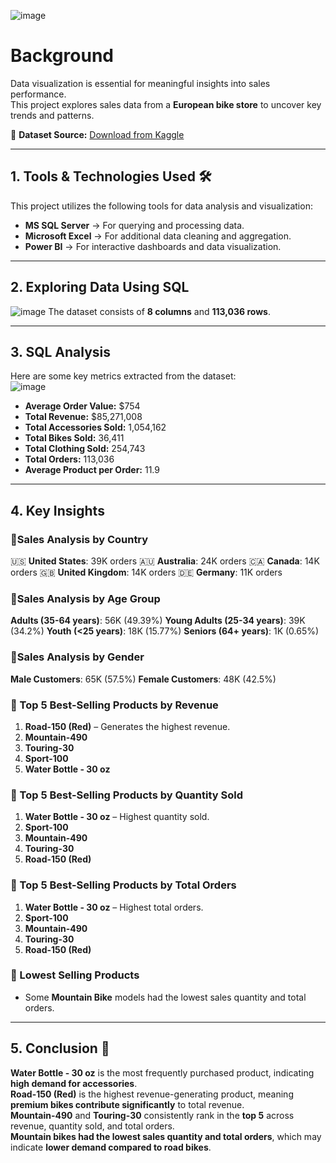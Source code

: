 ![image](https://github.com/user-attachments/assets/79e32e69-8782-42e1-ac5e-b3c968d5bc78)


# Background  
Data visualization is essential for meaningful insights into sales performance.  
This project explores sales data from a **European bike store** to uncover key trends and patterns.  

📌 **Dataset Source:** [Download from Kaggle](#)  

---

## 1. Tools & Technologies Used 🛠️  
This project utilizes the following tools for data analysis and visualization:  

- **MS SQL Server** → For querying and processing data.  
- **Microsoft Excel** → For additional data cleaning and aggregation.  
- **Power BI** → For interactive dashboards and data visualization.  

---

## 2. Exploring Data Using SQL  
![image](https://github.com/user-attachments/assets/4ace3351-80c5-4797-b43e-62e0bfedb0ff)
The dataset consists of **8 columns** and **113,036 rows**.  

---

## 3. SQL Analysis  
Here are some key metrics extracted from the dataset:  
![image](https://github.com/user-attachments/assets/e8104d3d-5e16-4c3c-be14-117e1781c078)

- **Average Order Value:** $754  
- **Total Revenue:** $85,271,008  
- **Total Accessories Sold:** 1,054,162  
- **Total Bikes Sold:** 36,411  
- **Total Clothing Sold:** 254,743  
- **Total Orders:** 113,036  
- **Average Product per Order:** 11.9  

---

## 4. Key Insights  

### 🔹Sales Analysis by Country
🇺🇸 **United States**: 39K orders
🇦🇺 **Australia**: 24K orders
🇨🇦 **Canada**: 14K orders
🇬🇧 **United Kingdom**: 14K orders
🇩🇪 **Germany**: 11K orders

### 🔹Sales Analysis by Age Group
**Adults (35-64 years)**: 56K (49.39%)
**Young Adults (25-34 years)**: 39K (34.2%)
**Youth (<25 years)**: 18K (15.77%)
**Seniors (64+ years)**: 1K (0.65%)

### 🔹Sales Analysis by Gender
**Male Customers**: 65K (57.5%)
**Female Customers**: 48K (42.5%)

### 🔹 Top 5 Best-Selling Products by Revenue  
1. **Road-150 (Red)** – Generates the highest revenue.  
2. **Mountain-490**  
3. **Touring-30**  
4. **Sport-100**  
5. **Water Bottle - 30 oz**  

### 🔹 Top 5 Best-Selling Products by Quantity Sold  
1. **Water Bottle - 30 oz** – Highest quantity sold.  
2. **Sport-100**  
3. **Mountain-490**  
4. **Touring-30**  
5. **Road-150 (Red)**  

### 🔹 Top 5 Best-Selling Products by Total Orders  
1. **Water Bottle - 30 oz** – Highest total orders.  
2. **Sport-100**  
3. **Mountain-490**  
4. **Touring-30**  
5. **Road-150 (Red)**  

### 🔹 Lowest Selling Products  
- Some **Mountain Bike** models had the lowest sales quantity and total orders.  

---

## 5. Conclusion 🏁  

**Water Bottle - 30 oz** is the most frequently purchased product, indicating **high demand for accessories**.  
**Road-150 (Red)** is the highest revenue-generating product, meaning **premium bikes contribute significantly** to total revenue.  
**Mountain-490** and **Touring-30** consistently rank in the **top 5** across revenue, quantity sold, and total orders.  
**Mountain bikes had the lowest sales quantity and total orders**, which may indicate **lower demand compared to road bikes**.  
